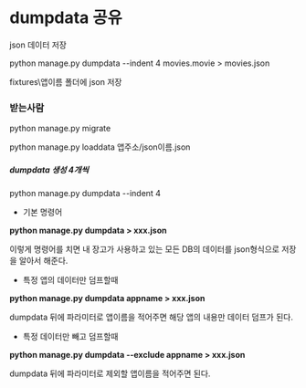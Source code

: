 # dumpdata 공유

json 데이터 저장

python manage.py dumpdata --indent 4 movies.movie > movies.json

fixtures\앱이름 폴더에  json 저장



### 받는사람

python manage.py migrate

python manage.py loaddata 앱주소/json이름.json



##### dumpdata 생성 4개씩

python manage.py dumpdata --indent 4



- 기본 명령어

**python manage.py dumpdata > xxx.json**





이렇게 명령어를 치면 내 장고가 사용하고 있는 모든 DB의 데이터를 json형식으로 저장을 알아서 해준다.





- 특정 앱의 데이터만 덤프할때

**python manage.py dumpdata appname > xxx.json**





dumpdata 뒤에 파라미터로 앱이름을 적어주면 해당 앱의 내용만 데이터 덤프가 된다.





- 특정 데이터만 빼고 덤프할때

**python manage.py dumpdata --exclude appname > xxx.json**





dumpdata 뒤에 파라미터로 제외할 앱이름을 적어주면 된다.


